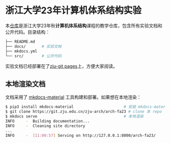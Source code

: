 # 浙江大学23年计算机体系结构实验

本[仓库](https://git.zju.edu.cn/zju-arch/arch-fa23)是浙江大学23年秋**计算机体系结构**课程的教学仓库，包含所有实验文档和公开代码。目录结构：

```bash
├── README.md
├── docs/       # 实验文档   
├── mkdocs.yml
└── src/        # 公开代码
```

实验文档已经部署在了[zju-git pages](http://zju-arch.pages.zjusct.io/arch-fa23)上，方便大家阅读。


## 本地渲染文档

文档采用了 [mkdocs-material](https://squidfunk.github.io/mkdocs-material/) 工具构建和部署。如果想在本地渲染：

```bash
$ pip3 install mkdocs-material                      # 安装 mkdocs-material
$ git clone https://git.zju.edu.cn/zju-arch/arch-fa23 # clone 本 repo
$ mkdocs serve                                      # 本地渲染
INFO     -  Building documentation...
INFO     -  Cleaning site directory
...
INFO     -  [11:00:57] Serving on http://127.0.0.1:8000/arch-fa23/
```

